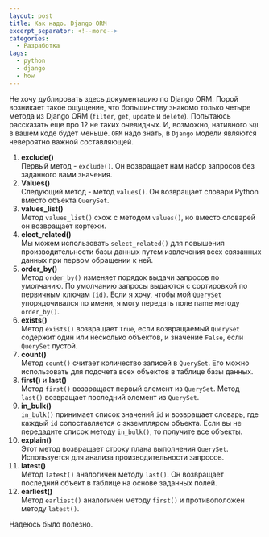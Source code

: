```yaml
---
layout: post
title: Как надо. Django ORM
excerpt_separator: <!--more-->
categories:
  - Разработка
tags:
  - python
  - django
  - how
---
```


Не хочу дублировать здесь документацию по Django ORM. Порой возникает такое ощущение, что большинству знакомо только четыре метода из Django ORM (`filter`, `get`, `update` и `delete`). Попытаюсь рассказать еще про 12 не таких очевидных. И, возможно, нативного `SQL` в вашем коде будет меньше. `ORM` надо знать, в `Django` модели являются невероятно важной составляющей.

<!--more-->

1.  __exclude()__   
Первый метод - `exclude()`. Он возвращает нам набор запросов без заданного вами значения.
2.  __Values()__  
Следующий метод - метод `values()`. Он возвращает словари Python вместо объекта `QuerySet`.
3.  __values_list()__  
Метод `values_list()` схож с методом `values()`, но вместо словарей он возвращает кортежи.
4.  __elect_related()__  
Мы можем использовать `select_related()` для повышения производительности базы данных путем извлечения всех связанных данных при первом обращении к ней.
5.  __order_by()__  
Метод `order_by()` изменяет порядок выдачи запросов по умолчанию. По умолчанию запросы выдаются с сортировкой по первичным ключам `(id)`. Если я хочу, чтобы мой `QuerySet` упорядочивался по имени, я могу передать поле name методу `order_by()`.
6.  __exists()__  
Метод `exists()` возвращает `True`, если возвращаемый `QuerySet` содержит один или несколько объектов, и значение `False`, если `QuerySet` пустой.
7.  __count()__  
Метод `count()` считает количество записей в `QuerySet`. Его можно использовать для подсчета всех объектов в таблице базы данных.
8.  __first()__ и __last()__  
Метод `first()` возвращает первый элемент из `QuerySet`. Метод `last()` возвращает последний элемент из `QuerySet`.
9.  __in_bulk()__  
`in_bulk()` принимает список значений `id` и возвращает словарь, где каждый `id` сопоставляется с экземпляром объекта. Если вы не передадите список методу `in_bulk()`, то получите все объекты.
10. __explain()__  
Этот метод возвращает строку плана выполнения `QuerySet`. Используется для анализа производительности запросов.
11. __latest()__  
Метод `latest()` аналогичен методу `last()`. Он возвращает последний объект в таблице на основе заданных полей.
12. __earliest()__  
Метод `earliest()` аналогичен методу `first()` и противоположен методу `latest()`. 

Надеюсь было полезно.
